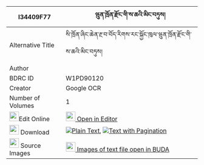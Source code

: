 |I34409F77|ཝུན་ཁྲོན་རྫོང་གི་ས་ཆའི་མིང་བཏུས། 
| --- | --- 
|Alternative Title |སི་ཁྲོན་ཞིང་ཆེན་རྔ་བ་བོད་རིགས་རང་སྐྱོང་ཁུལ་ཝུན་ཁྲོན་རྫོང་གི་ས་ཆའི་མིང་བཏུས།
|Author | 
|BDRC ID | W1PD90120
|Creator | Google OCR
|Number of Volumes| 1
|<img width="25" src="https://img.icons8.com/color/25/000000/edit-property.png">Edit Online| [<img width="25" src="https://avatars.githubusercontent.com/u/45091458?s=200&v=4"> Open in Editor](http://editor.openpecha.org/I34409F77)
|<img width="25" src="https://img.icons8.com/fluent/48/000000/download-2.png"/>  Download | [![](https://img.icons8.com/color/20/000000/txt.png)Plain Text](https://github.com/Openpecha/I34409F77/releases/download/v1/wun_tron_dzong_gi_sa_plain_I34409F77.zip), [![](https://img.icons8.com/color/20/000000/txt.png)Text with Pagination](https://github.com/Openpecha/I34409F77/releases/download/v1/wun_tron_dzong_gi_sa_pages_I34409F77.zip)
|<img width="25" src="https://img.icons8.com/plasticine/100/000000/pictures-folder.png"/>  Source Images | [<img width="25" src="https://library.bdrc.io/icons/BUDA-small.svg"> Images of text file open in BUDA](https://library.bdrc.io/show/bdr:W1PD90120)